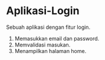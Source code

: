 # Aplikasi-Login
Sebuah aplikasi dengan fitur login.

1. Memasukkan email dan password.
2. Memvalidasi masukan.
3. Menampilkan halaman home.
